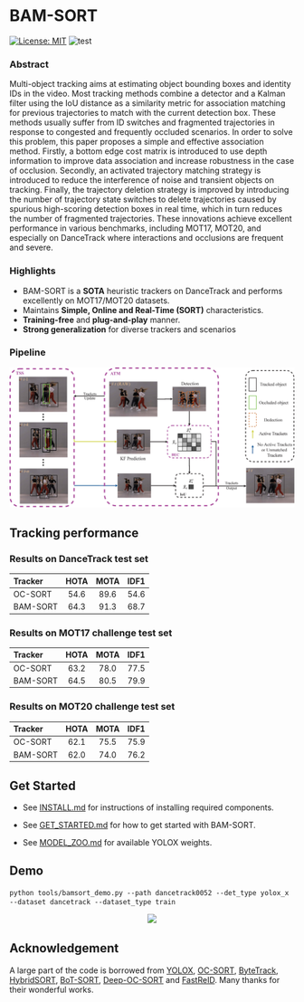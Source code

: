 # BAM-SORT

 [![License: MIT](https://img.shields.io/badge/License-MIT-yellow.svg)](https://opensource.org/licenses/MIT) ![test](https://img.shields.io/static/v1?label=By&message=Pytorch&color=red)


### Abstract
Multi-object tracking aims at estimating object bounding boxes and identity IDs in the video. Most tracking methods combine a detector and a Kalman filter using the IoU distance as a similarity metric for association matching for previous trajectories to match with the current detection box. These methods usually suffer from ID switches and fragmented trajectories in response to congested and frequently occluded scenarios. In order to solve this problem, this paper proposes a simple and effective association method. Firstly, a bottom edge cost matrix is introduced to use depth information to improve data association and increase robustness in the case of occlusion. Secondly, an activated trajectory matching strategy is introduced to reduce the interference of noise and transient objects on tracking. Finally, the trajectory deletion strategy is improved by introducing the number of trajectory state switches to delete trajectories caused by spurious high-scoring detection boxes in real time, which in turn reduces the number of fragmented trajectories. These innovations achieve excellent performance in various benchmarks, including MOT17, MOT20, and especially on DanceTrack where interactions and occlusions are frequent and severe.

### Highlights

- BAM-SORT is a **SOTA** heuristic trackers on DanceTrack and performs excellently on MOT17/MOT20 datasets.
- Maintains **Simple, Online and Real-Time (SORT)** characteristics.
- **Training-free** and **plug-and-play** manner.
- **Strong generalization** for diverse trackers and scenarios

### Pipeline
<center>
<img src="assets/BAM-SORT.jpg" width="1000"/>
</center>


<!-- 
## News -->

## Tracking performance

### Results on DanceTrack test set

| Tracker          | HOTA | MOTA | IDF1 |
| :--------------- | :--: | :--: | :--: |
| OC-SORT          | 54.6 | 89.6 | 54.6 |
| BAM-SORT         | 64.3 | 91.3 | 68.7 | 

### Results on MOT17 challenge test set

| Tracker          | HOTA | MOTA | IDF1 |
| :--------------- | :--: | :--: | :--: |
| OC-SORT          | 63.2 | 78.0 | 77.5 |
| BAM-SORT         | 64.5 | 80.5 | 79.9 |

### Results on MOT20 challenge test set

| Tracker          | HOTA | MOTA | IDF1 |
| :--------------- | :--: | :--: | :--: |
| OC-SORT          | 62.1 | 75.5 | 75.9 |
| BAM-SORT         | 62.0 | 74.0 | 76.2 |



## Get Started
* See [INSTALL.md](./docs/INSTALL.md) for instructions of installing required components.

* See [GET_STARTED.md](./docs/GET_STARTED.md) for how to get started with BAM-SORT.

* See [MODEL_ZOO.md](./docs/MODEL_ZOO.md) for available YOLOX weights.

<!-- * See [DEPLOY.md](./docs/DEPLOY.md) for deployment support over ONNX, TensorRT and ncnn. -->


## Demo
```shell
python tools/bamsort_demo.py --path dancetrack0052 --det_type yolox_x --dataset dancetrack --dataset_type train
```

<center>
<img src="assets/dancetrack0052.gif" width="600"/>
</center>



## Acknowledgement
A large part of the code is borrowed from [YOLOX](https://github.com/Megvii-BaseDetection/YOLOX), [OC-SORT](https://github.com/noahcao/OC_SORT), [ByteTrack](https://github.com/ifzhang/ByteTrack), [HybridSORT](https://github.com/ymzis69/HybridSORT), [BoT-SORT](https://github.com/NirAharon/BOT-SORT), [Deep-OC-SORT](https://github.com/GerardMaggiolino/Deep-OC-SORT) and [FastReID](https://github.com/JDAI-CV/fast-reid). Many thanks for their wonderful works.

